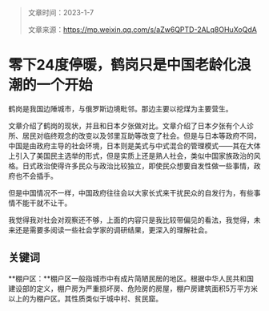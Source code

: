 > 文章时间：2023-1-7
>
> 文章来源：https://mp.weixin.qq.com/s/aZw6QPTD-2ALq8OHuXoQdA

# 零下24度停暖，鹤岗只是中国老龄化浪潮的一个开始

鹤岗是我国边陲城市，与俄罗斯边境毗邻。那边主要以挖煤为主要营生。



文章介绍了鹤岗的现状，并且和日本夕张做对比。文章介绍了日本夕张有个人诊所、居民对临终观念的改变以及邻里互助等改变了社会。但是与日本等政府不同，中国是由政府主导的社会环境，日本则是美式与中式混合的管理模式——其在大体上引入了美国民主选举的形式，但是实质上还是熟人社会，类似中国家族政治的风格。日式政治使得许多民众与政治比较独立，即使民众想要自发性做一些事情，政府也不会插手。

但是中国情况不一样，中国政府往往会以大家长式来干扰民众的自发行为，有些事情不能干就不让干。

我觉得我对社会对观察还不够，上面的内容只是我比较带偏见的看法，我觉得，未来还是需要多阅读一些社会学家的调研结果，更深入的理解社会。



## 关键词

**棚户区：**棚户区一般指城市中有成片简陋民居的地区。根据中华人民共和国建设部的定义，棚户房为严重损坏房、危险房的房屋，棚户房建筑面积5万平方米以上的为棚户区。其性质类似于城中村、贫民窟。

